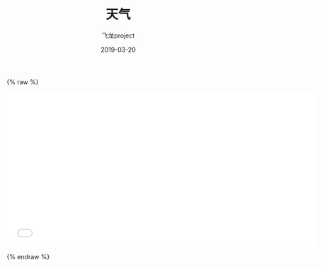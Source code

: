 ﻿---
title: 天气
author: 飞龙project
avatar: 'https://wx1.sinaimg.cn/large/006bYVyvgy1ftand2qurdj303c03cdfv.jpg'
authorLink: /
authorAbout: 一个好奇的人
authorDesc: 一个好奇的人
categories: 测试
comments: true
date: 2019-03-20
tags:
keywords:
description:
photos: https://raw.githubusercontent.com/feilongproject/img/master/weather.png
---
{% raw %}

<iframe src="//www.seniverse.com/weather/weather.aspx?uid=U595829F0A&cid=CHHA120000&l=zh-CHS&p=SMART&a=1&u=C&s=1&m=1&x=1&d=5&fc=&bgc=00AFDB&bc=005391&ti=1&in=1&li=" frameborder="0" scrolling="no" width="700" height="350" allowTransparency="true"></iframe>





{% endraw %}